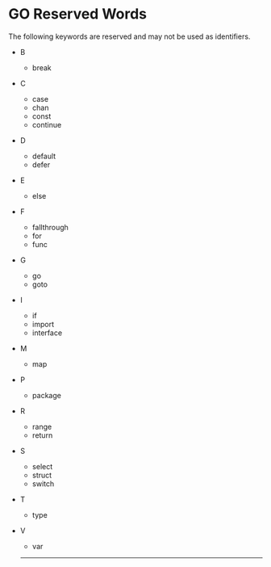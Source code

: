 # GO Reserved Words

The following keywords are reserved and may not be used as identifiers.

- B
  - break
- C
  - case
  - chan
  - const
  - continue
- D
  - default
  - defer

- E
  - else
- F
  - fallthrough
  - for
  - func
- G
  - go
  - goto
- I
  - if 
  - import
  - interface
- M
  - map
- P
  - package
- R
  - range
  - return
- S
  - select
  - struct
  - switch
- T 
  - type 
- V
  - var
  
  ---
 
